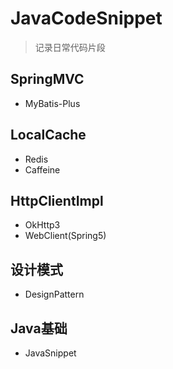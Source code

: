 # JavaCodeSnippet
> 记录日常代码片段

## SpringMVC
- MyBatis-Plus

## LocalCache
- Redis
- Caffeine

## HttpClientImpl
- OkHttp3
- WebClient(Spring5)

## 设计模式
- DesignPattern

## Java基础
- JavaSnippet
